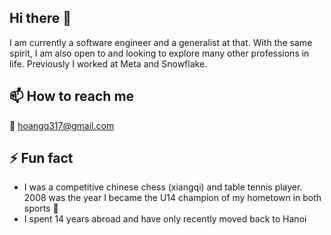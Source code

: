 ## Hi there 👋

I am currently a software engineer and a generalist at that. With the same spirit, I am also open to and looking to explore many other professions in life.
Previously I worked at Meta and Snowflake.

## 📫 How to reach me
📧 hoangq317@gmail.com

## ⚡ Fun fact
- I was a competitive chinese chess (xiangqi) and table tennis player. 2008 was the year I became the U14 champion of my hometown in both sports 🥇
- I spent 14 years abroad and have only recently moved back to Hanoi

<!--
**quanganhhoang/quanganhhoang** is a ✨ _special_ ✨ repository because its `README.md` (this file) appears on your GitHub profile.

Here are some ideas to get you started:

- 🔭 I’m currently working on ...
- 🌱 I’m currently learning ...
- 👯 I’m looking to collaborate on ...
- 🤔 I’m looking for help with ...
- 💬 Ask me about ...
- 📫 How to reach me: ...
- 😄 Pronouns: ...
- ⚡ Fun fact: ...
-->

